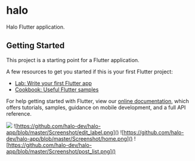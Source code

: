 # halo

Halo Flutter application.

## Getting Started

This project is a starting point for a Flutter application.

A few resources to get you started if this is your first Flutter project:

- [Lab: Write your first Flutter app](https://flutter.io/docs/get-started/codelab)
- [Cookbook: Useful Flutter samples](https://flutter.io/docs/cookbook)

For help getting started with Flutter, view our 
[online documentation](https://flutter.io/docs), which offers tutorials, 
samples, guidance on mobile development, and a full API reference.

![](https://github.com/halo-dev/halo-app/blob/master/Screenshot/edit.png)
![https://github.com/halo-dev/halo-app/blob/master/Screenshot/edit_label.png]()
![https://github.com/halo-dev/halo-app/blob/master/Screenshot/home.png]()
![https://github.com/halo-dev/halo-app/blob/master/Screenshot/post_list.png]()
